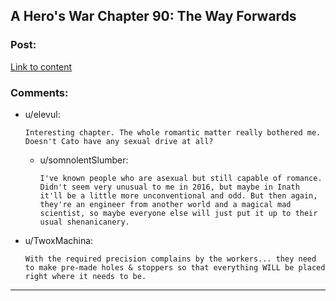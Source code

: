## A Hero's War Chapter 90: The Way Forwards

### Post:

[Link to content](https://www.fictionpress.com/s/3238329/90/A-Hero-s-War)

### Comments:

- u/elevul:
  ```
  Interesting chapter. The whole romantic matter really bothered me. Doesn't Cato have any sexual drive at all?
  ```

  - u/somnolentSlumber:
    ```
    I've known people who are asexual but still capable of romance. Didn't seem very unusual to me in 2016, but maybe in Inath it'll be a little more unconventional and odd. But then again, they're an engineer from another world and a magical mad scientist, so maybe everyone else will just put it up to their usual shenanicanery.
    ```

- u/TwoxMachina:
  ```
  With the required precision complains by the workers... they need to make pre-made holes & stoppers so that everything WILL be placed right where it needs to be.
  ```

---

